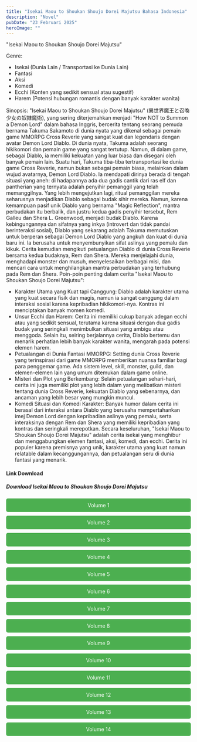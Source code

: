 ```yaml
---
title: "Isekai Maou to Shoukan Shoujo Dorei Majutsu Bahasa Indonesia"
description: "Novel"
pubDate: "23 Februari 2025"
heroImage: ""
---
```

"Isekai Maou to Shoukan Shoujo Dorei Majutsu"

Genre:
 * Isekai (Dunia Lain / Transportasi ke Dunia Lain)
 * Fantasi
 * Aksi
 * Komedi
 * Ecchi (Konten yang sedikit sensual atau sugestif)
 * Harem (Potensi hubungan romantis dengan banyak karakter wanita)

Sinopsis:
"Isekai Maou to Shoukan Shoujo Dorei Majutsu" (異世界魔王と召喚少女の奴隷魔術), yang sering diterjemahkan menjadi "How NOT to Summon a Demon Lord" dalam bahasa Inggris,  bercerita tentang seorang pemuda bernama Takuma Sakamoto di dunia nyata yang dikenal sebagai pemain game MMORPG Cross Reverie yang sangat kuat dan legendaris dengan avatar Demon Lord Diablo.
Di dunia nyata, Takuma adalah seorang hikikomori dan pemain game yang sangat tertutup. Namun, di dalam game, sebagai Diablo, ia memiliki kekuatan yang luar biasa dan disegani oleh banyak pemain lain.
Suatu hari, Takuma tiba-tiba tertransportasi ke dunia game Cross Reverie, namun bukan sebagai pemain biasa, melainkan dalam wujud avatarnya, Demon Lord Diablo.  Ia mendapati dirinya berada di tengah situasi yang aneh: di hadapannya ada dua gadis cantik dari ras elf dan pantherian yang ternyata adalah penyihir pemanggil yang telah memanggilnya.
Yang lebih mengejutkan lagi, ritual pemanggilan mereka seharusnya menjadikan Diablo sebagai budak sihir mereka. Namun, karena kemampuan pasif unik Diablo yang bernama "Magic Reflection", mantra perbudakan itu berbalik, dan justru kedua gadis penyihir tersebut, Rem Galleu dan Shera L. Greenwood, menjadi budak Diablo.
Karena kebingungannya dan sifatnya yang inkya (introvert dan tidak pandai berinteraksi sosial), Diablo yang sekarang adalah Takuma memutuskan untuk berperan sebagai Demon Lord Diablo yang angkuh dan kuat di dunia baru ini. Ia berusaha untuk menyembunyikan sifat aslinya yang pemalu dan kikuk.
Cerita kemudian mengikuti petualangan Diablo di dunia Cross Reverie bersama kedua budaknya, Rem dan Shera.  Mereka menjelajahi dunia, menghadapi monster dan musuh, menyelesaikan berbagai misi, dan mencari cara untuk menghilangkan mantra perbudakan yang terhubung pada Rem dan Shera.
Poin-poin penting dalam cerita "Isekai Maou to Shoukan Shoujo Dorei Majutsu":
 * Karakter Utama yang Kuat tapi Canggung: Diablo adalah karakter utama yang kuat secara fisik dan magis, namun ia sangat canggung dalam interaksi sosial karena kepribadian hikikomori-nya. Kontras ini menciptakan banyak momen komedi.
 * Unsur Ecchi dan Harem: Cerita ini memiliki cukup banyak adegan ecchi atau yang sedikit sensual, terutama karena situasi dengan dua gadis budak yang seringkali menimbulkan situasi yang ambigu atau menggoda. Selain itu, seiring berjalannya cerita, Diablo bertemu dan menarik perhatian lebih banyak karakter wanita, mengarah pada potensi elemen harem.
 * Petualangan di Dunia Fantasi MMORPG: Setting dunia Cross Reverie yang terinspirasi dari game MMORPG memberikan nuansa familiar bagi para penggemar game. Ada sistem level, skill, monster, guild, dan elemen-elemen lain yang umum ditemukan dalam game online.
 * Misteri dan Plot yang Berkembang: Selain petualangan sehari-hari, cerita ini juga memiliki plot yang lebih dalam yang melibatkan misteri tentang dunia Cross Reverie, kekuatan Diablo yang sebenarnya, dan ancaman yang lebih besar yang mungkin muncul.
 * Komedi Situasi dan Komedi Karakter: Banyak humor dalam cerita ini berasal dari interaksi antara Diablo yang berusaha mempertahankan imej Demon Lord dengan kepribadian aslinya yang pemalu, serta interaksinya dengan Rem dan Shera yang memiliki kepribadian yang kontras dan seringkali merepotkan.
Secara keseluruhan, "Isekai Maou to Shoukan Shoujo Dorei Majutsu" adalah cerita isekai yang menghibur dan menggabungkan elemen fantasi, aksi, komedi, dan ecchi. Cerita ini populer karena premisnya yang unik, karakter utama yang kuat namun relatable dalam kecanggungannya, dan petualangan seru di dunia fantasi yang menarik.
#### Link Download
<!DOCTYPE html>
<html>
<head>
  <style>
  .download-button {
      display: block;
      margin: 10px 0;
      padding: 10px 20px;
      background-color: #4CAF50;
      color: white;
      text-align: center;
      text-decoration: none;
      border: none;
      border-radius: 5px;
    }
  </style>
</head>
<body>
  <h5>Download Isekai Maou to Shoukan Shoujo Dorei Majutsu</h5>

  <a href="https://gawr-index.floral.workers.dev/0:/LN%20&%20WN/LN%20&%20WN%20Jepang%20P1/Isekai%20Maou%20to%20Shoukan%20Shoujo%20Dorei%20Majutsu/Isekai%20Maou%20to%20Shoukan%20Shoujo%20Dorei%20Majutsu%20-%20Volume%201%20-%20Lib%C3%A9r%C3%A9Novel%20-%20CSNovel.Blogspot.Com.pdf" class="download-button" download>Volume 1</a>
  <a href="https://gawr-index.floral.workers.dev/0:/LN%20&%20WN/LN%20&%20WN%20Jepang%20P1/Isekai%20Maou%20to%20Shoukan%20Shoujo%20Dorei%20Majutsu/Isekai%20Maou%20to%20Shoukan%20Shoujo%20Dorei%20Majutsu%20-%20Volume%202%20-%20Lib%C3%A9r%C3%A9Novel%20-%20CSNovel.Blogspot.Com.pdf" class="download-button" download>Volume 2</a>
  <a href="https://gawr-index.floral.workers.dev/0:/LN%20&%20WN/LN%20&%20WN%20Jepang%20P1/Isekai%20Maou%20to%20Shoukan%20Shoujo%20Dorei%20Majutsu/Isekai%20Maou%20to%20Shoukan%20Shoujo%20Dorei%20Majutsu%20-%20Volume%203%20-%20Lib%C3%A9r%C3%A9Novel%20-%20CSNovel.Blogspot.Com.pdf" class="download-button" download>Volume 3</a>
  <a href="https://gawr-index.floral.workers.dev/0:/LN%20&%20WN/LN%20&%20WN%20Jepang%20P1/Isekai%20Maou%20to%20Shoukan%20Shoujo%20Dorei%20Majutsu/Isekai%20Maou%20to%20Shoukan%20Shoujo%20Dorei%20Majutsu%20-%20Volume%204%20-%20Lib%C3%A9r%C3%A9Novel%20-%20CSNovel.Blogspot.Com.pdf" class="download-button" download>Volume 4</a>
  <a href="https://gawr-index.floral.workers.dev/0:/LN%20&%20WN/LN%20&%20WN%20Jepang%20P1/Isekai%20Maou%20to%20Shoukan%20Shoujo%20Dorei%20Majutsu/Isekai%20Maou%20to%20Shoukan%20Shoujo%20Dorei%20Majutsu%20-%20Volume%205%20-%20Lib%C3%A9r%C3%A9Novel%20-%20CSNovel.Blogspot.Com.pdf" class="download-button" download>Volume 5</a>
  <a href="https://gawr-index.floral.workers.dev/0:/LN%20&%20WN/LN%20&%20WN%20Jepang%20P1/Isekai%20Maou%20to%20Shoukan%20Shoujo%20Dorei%20Majutsu/Isekai%20Maou%20to%20Shoukan%20Shoujo%20Dorei%20Majutsu%20-%20Volume%206%20-%20Lib%C3%A9r%C3%A9Novel%20-%20CSNovel.Blogspot.Com.pdf" class="download-button" download>Volume 6</a>
  <a href="https://gawr-index.floral.workers.dev/0:/LN%20&%20WN/LN%20&%20WN%20Jepang%20P1/Isekai%20Maou%20to%20Shoukan%20Shoujo%20Dorei%20Majutsu/Isekai%20Maou%20to%20Shoukan%20Shoujo%20Dorei%20Majutsu%20-%20Volume%207%20-%20Lib%C3%A9r%C3%A9Novel%20-%20CSNovel.Blogspot.Com.pdf" class="download-button" download>Volume 7</a>
  <a href="https://gawr-index.floral.workers.dev/0:/LN%20&%20WN/LN%20&%20WN%20Jepang%20P1/Isekai%20Maou%20to%20Shoukan%20Shoujo%20Dorei%20Majutsu/Isekai%20Maou%20to%20Shoukan%20Shoujo%20Dorei%20Majutsu%20-%20Volume%208%20-%20Lib%C3%A9r%C3%A9Novel%20-%20CSNovel.Blogspot.Com.pdf" class="download-button" download>Volume 8</a>
  <a href="https://gawr-index.floral.workers.dev/0:/LN%20&%20WN/LN%20&%20WN%20Jepang%20P1/Isekai%20Maou%20to%20Shoukan%20Shoujo%20Dorei%20Majutsu/Isekai%20Maou%20to%20Shoukan%20Shoujo%20Dorei%20Majutsu%20-%20Volume%209%20-%20Lib%C3%A9r%C3%A9Novel%20-%20CSNovel.Blogspot.Com.pdf" class="download-button" download>Volume 9</a>
  <a href="https://gawr-index.floral.workers.dev/0:/LN%20&%20WN/LN%20&%20WN%20Jepang%20P1/Isekai%20Maou%20to%20Shoukan%20Shoujo%20Dorei%20Majutsu/Isekai%20Maou%20to%20Shoukan%20Shoujo%20Dorei%20Majutsu%20-%20Volume%2010%20-%20Lib%C3%A9r%C3%A9Novel%20-%20CSNovel.Blogspot.Com.pdf" class="download-button" download>Volume 10</a>
  <a href="https://gawr-index.floral.workers.dev/0:/LN%20&%20WN/LN%20&%20WN%20Jepang%20P1/Isekai%20Maou%20to%20Shoukan%20Shoujo%20Dorei%20Majutsu/Isekai%20Maou%20to%20Shoukan%20Shoujo%20Dorei%20Majutsu%20-%20Volume%2011%20-%20Lib%C3%A9r%C3%A9Novel%20-%20CSNovel.Blogspot.Com.pdf" class="download-button" download>Volume 11</a>
  <a href="https://gawr-index.floral.workers.dev/0:/LN%20&%20WN/LN%20&%20WN%20Jepang%20P1/Isekai%20Maou%20to%20Shoukan%20Shoujo%20Dorei%20Majutsu/Isekai%20Maou%20to%20Shoukan%20Shoujo%20Dorei%20Majutsu%20-%20Volume%2012%20-%20Bakadame.com.pdf" class="download-button" download>Volume 12</a>
  <a href="https://gawr-index.floral.workers.dev/0:/LN%20&%20WN/LN%20&%20WN%20Jepang%20P1/Isekai%20Maou%20to%20Shoukan%20Shoujo%20Dorei%20Majutsu/Isekai%20Maou%20to%20Shoukan%20Shoujo%20Dorei%20Majutsu%20-%20Volume%2013%20-%20Bakadame.com.pdf" class="download-button" download>Volume 13</a>
  <a href="https://gawr-index.floral.workers.dev/0:/LN%20&%20WN/LN%20&%20WN%20Jepang%20P1/Isekai%20Maou%20to%20Shoukan%20Shoujo%20Dorei%20Majutsu/Isekai%20Maou%20to%20Shoukan%20Shoujo%20Dorei%20Majutsu%20-%20Volume%2014%20-%20Bakadame.com.pdf" class="download-button" download>Volume 14</a>

</body>
</html>

